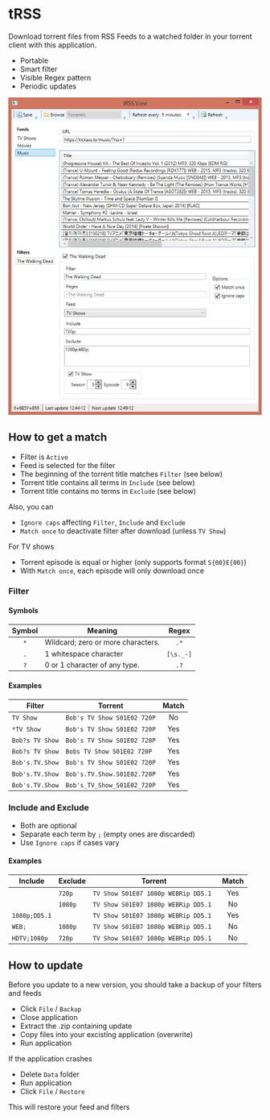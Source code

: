 # tRSS
Download torrent files from RSS Feeds to a watched folder in your torrent client with this application.

* Portable
* Smart filter
* Visible Regex pattern
* Periodic updates

![Application window](https://github.com/backlof/tRSS/blob/master/Media/Screenshot.png?raw=true)

## How to get a match

* Filter is `Active`
* Feed is selected for the filter
* The beginning of the torrent title matches `Filter` (see below)
* Torrent title contains all terms in `Include` (see below)
* Torrent title contains no terms in `Exclude` (see below)

Also, you can

* `Ignore caps` affecting `Filter`, `Include` and `Exclude`
* `Match once` to deactivate filter after download (unless `TV Show`)

For TV shows

* Torrent episode is equal or higher (only supports format `S{00}E{00}`)
* With `Match once`, each episode will only download once

### Filter
#### Symbols

|Symbol	|Meaning											|Regex		|
|:------:|--------------------------------------|:---------:|
|`*`		|Wildcard; zero or more characters.		|`.*`       |
|`.`		|1 whitespace character 					|`[\s._-]`	|
|`?`		|0 or 1 character of any type.			|`.?`     	|

#### Examples


|Filter				|Torrent								|Match	|
|-----------------|-----------------------------|:------:|
|`TV Show`			|`Bob's TV Show S01E02 720P`	|No		|
|`*TV Show`			|`Bob's TV Show S01E02 720P`	|Yes		|
|`Bob?s TV Show`	|`Bob's TV Show S01E02 720P`	|Yes		|
|`Bob?s TV Show`	|`Bobs TV Show S01E02 720P` 	|Yes		|
|`Bob's.TV.Show`	|`Bob's TV Show S01E02 720P`	|Yes		|
|`Bob's.TV.Show`	|`Bob's.TV.Show.S01E02.720P`	|Yes		|
|`Bob's.TV.Show`	|`Bob's_TV_Show_S01E02_720P`	|Yes		|

### Include and Exclude

- Both are optional
- Separate each term by `;` (empty ones are discarded)
- Use `Ignore caps` if cases vary

#### Examples

|Include			|Exclude	|Torrent											|Match	|
|--------------|--------|--------------------------------------|:------:|
|` `				|`720p`	|`TV Show S01E07 1080p WEBRip DD5.1 `	|Yes		|
|` `				|`1080p`	|`TV Show S01E07 1080p WEBRip DD5.1 `	|No		|
|`1080p;DD5.1`	|` `		|`TV Show S01E07 1080p WEBRip DD5.1 `	|Yes		|
|`WEB;`			|`1080p`	|`TV Show S01E07 1080p WEBRip DD5.1 `	|No		|
|`HDTV;1080p`	|`720p`	|`TV Show S01E07 1080p WEBRip DD5.1 `	|No		|

## How to update

Before you update to a new version, you should take a backup of your filters and feeds

- Click `File` / `Backup`
- Close application
- Extract the .zip containing update
- Copy files into your excisting application (overwrite)
- Run application

If the application crashes

- Delete `Data` folder
- Run application
- Click `File` / `Restore`

This will restore your feed and filters

